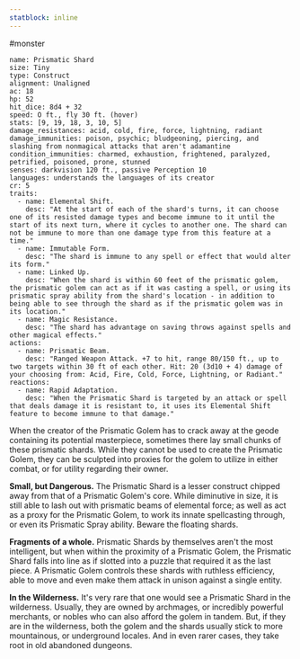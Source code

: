 ```yaml
---
statblock: inline
---
```

#monster 

```statblock
name: Prismatic Shard
size: Tiny
type: Construct
alignment: Unaligned
ac: 18
hp: 52
hit_dice: 8d4 + 32
speed: O ft., fly 30 ft. (hover)
stats: [9, 19, 18, 3, 10, 5]
damage_resistances: acid, cold, fire, force, lightning, radiant
damage_immunities: poison, psychic; bludgeoning, piercing, and slashing from nonmagical attacks that aren't adamantine
condition_immunities: charmed, exhaustion, frightened, paralyzed, petrified, poisoned, prone, stunned
senses: darkvision 120 ft., passive Perception 10
languages: understands the languages of its creator
cr: 5
traits:
  - name: Elemental Shift.
    desc: "At the start of each of the shard's turns, it can choose one of its resisted damage types and become immune to it until the start of its next turn, where it cycles to another one. The shard can not be immune to more than one damage type from this feature at a time."
  - name: Immutable Form.
    desc: "The shard is immune to any spell or effect that would alter its form."
  - name: Linked Up.
    desc: "When the shard is within 60 feet of the prismatic golem, the prismatic golem can act as if it was casting a spell, or using its prismatic spray ability from the shard's location - in addition to being able to see through the shard as if the prismatic golem was in its location."
  - name: Magic Resistance.
    desc: "The shard has advantage on saving throws against spells and other magical effects."
actions:
  - name: Prismatic Beam.
    desc: "Ranged Weapon Attack. +7 to hit, range 80/150 ft., up to two targets within 30 ft of each other. Hit: 20 (3d10 + 4) damage of your choosing from: Acid, Fire, Cold, Force, Lightning, or Radiant."
reactions:
  - name: Rapid Adaptation.
    desc: "When the Prismatic Shard is targeted by an attack or spell that deals damage it is resistant to, it uses its Elemental Shift feature to become immune to that damage."
```

When the creator of the Prismatic Golem has to crack away at the geode containing its potential masterpiece, sometimes there lay small chunks of these prismatic shards. While they cannot be used to create the Prismatic Golem, they can be sculpted into proxies for the golem to utilize in either combat, or for utility regarding their owner.

**Small, but Dangerous.** The Prismatic Shard is a lesser construct chipped away from that of a Prismatic Golem's core. While diminutive in size, it is still able to lash out with prismatic beams of elemental force; as well as act as a proxy for the Prismatic Golem, to work its innate spellcasting through, or even its Prismatic Spray ability. Beware the floating shards.

**Fragments of a whole.** Prismatic Shards by themselves aren't the most intelligent, but when within the proximity of a Prismatic Golem, the Prismatic Shard falls into line as if slotted into a puzzle that required it as the last piece. A Prismatic Golem controls these shards with ruthless efficiency, able to move and even make them
attack in unison against a single entity.

**In the Wilderness.** It's very rare that one would see a Prismatic Shard in the wilderness. Usually, they are owned by archmages, or incredibly powerful merchants, or nobles who can also afford the golem in tandem. But, if they are in the wilderness, both the golem and the shards usually stick to more mountainous, or underground locales. And in even rarer cases, they take root in old abandoned dungeons.
